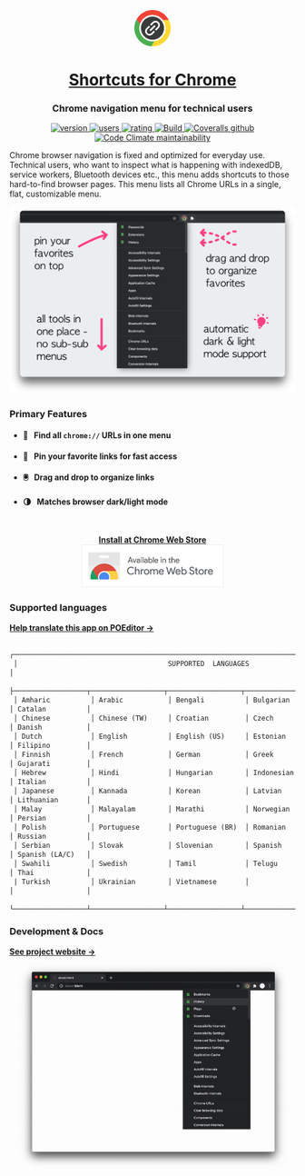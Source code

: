<p align="center">
  <a href="https://chrome.google.com/webstore/detail/jnmekaomnicdcpgdndekkmojfomifjal">
    <img alt="Shortcuts for Chrome" src="https://raw.githubusercontent.com/MobileFirstLLC/shortcuts-for-chrome/main/assets/img/128x128.png" width="64" />
  </a>
</p>
<h1 align="center">
  <a href="https://chrome.google.com/webstore/detail/jnmekaomnicdcpgdndekkmojfomifjal">Shortcuts for Chrome</a>
</h1>

<h3 align="center">Chrome navigation menu for technical users</h3>

<p align="center">
<a href="https://chrome.google.com/webstore/detail/jnmekaomnicdcpgdndekkmojfomifjal">
<img src="https://img.shields.io/chrome-web-store/v/jnmekaomnicdcpgdndekkmojfomifjal?label=latest%20release&color=2196F3&style=flat" alt="version"/>
</a> 
<a href="https://chrome.google.com/webstore/detail/jnmekaomnicdcpgdndekkmojfomifjal">
<img src="https://img.shields.io/chrome-web-store/users/jnmekaomnicdcpgdndekkmojfomifjal?style=flat" alt="users">
</a> 
<a href="https://chrome.google.com/webstore/detail/jnmekaomnicdcpgdndekkmojfomifjal">
<img src="https://img.shields.io/chrome-web-store/stars/jnmekaomnicdcpgdndekkmojfomifjal?style=flat" alt="rating" />
</a>
<a href="https://github.com/MobileFirstLLC/shortcuts-for-chrome/actions/workflows/test.yml">
<img alt="Build" src="https://github.com/MobileFirstLLC/shortcuts-for-chrome/actions/workflows/test.yml/badge.svg">
</a>
<a href="https://coveralls.io/github/MobileFirstLLC/shortcuts-for-chrome">
<img alt="Coveralls github" src="https://img.shields.io/coveralls/github/MobileFirstLLC/shortcuts-for-chrome?style=flat">
</a>
<a href="https://codeclimate.com/github/MobileFirstLLC/shortcuts-for-chrome/maintainability">
<img alt="Code Climate maintainability" src="https://img.shields.io/codeclimate/maintainability/MobileFirstLLC/shortcuts-for-chrome?style=flat">
</a>
</p>

Chrome browser navigation is fixed and optimized for everyday use. Technical users, who want to inspect what is happening with indexedDB, service workers, Bluetooth devices etc., this menu adds shortcuts to those hard-to-find browser pages. This menu lists all Chrome URLs in a single, flat, customizable menu.

<p align="center">
<img width="650" class="feature" src='https://raw.githubusercontent.com/MobileFirstLLC/shortcuts-for-chrome/main/assets/screenshot.png' />
</p>

### Primary Features

- #### 💯 &nbsp; Find all `chrome://` URLs in one menu

- #### 📍 &nbsp; Pin your favorite links for fast access

- #### 🖲️ &nbsp; Drag and drop to organize links

- #### 🌗 &nbsp; Matches browser dark/light mode

<br/>

<p align="center">
<strong><a href="https://chrome.google.com/webstore/detail/jnmekaomnicdcpgdndekkmojfomifjal">Install at Chrome Web Store</a></strong>
<br/>
<a href="https://chrome.google.com/webstore/detail/jnmekaomnicdcpgdndekkmojfomifjal">
   <img alt="install at chrome web store" width="250" 
   src="https://raw.githubusercontent.com/MobileFirstLLC/shortcuts-for-chrome/main/assets/badge.png"/>
</a>
</p>

### Supported languages

**[Help translate this app on POEditor &rarr;](https://poeditor.com/join/project?hash=c2ihN8duR2)**

```
 ┌──────────────────────────────────────────────────────────────────────────────────────────────┐
 │                                     SUPPORTED  LANGUAGES                                     │
 ├──────────────────┬──────────────────┬──────────────────┬──────────────────┬──────────────────┤
 │ Amharic          │ Arabic           │ Bengali          │ Bulgarian        │ Catalan          │ 
 │ Chinese          │ Chinese (TW)     │ Croatian         │ Czech            │ Danish           │
 │ Dutch            │ English          │ English (US)     │ Estonian         │ Filipino         │
 │ Finnish          │ French           │ German           │ Greek            │ Gujarati         │
 │ Hebrew           │ Hindi            │ Hungarian        │ Indonesian       │ Italian          │
 │ Japanese         │ Kannada          │ Korean           │ Latvian          │ Lithuanian       │
 │ Malay            │ Malayalam        │ Marathi          │ Norwegian        │ Persian          │
 │ Polish           │ Portuguese       │ Portuguese (BR)  │ Romanian         │ Russian          │
 │ Serbian          │ Slovak           │ Slovenian        │ Spanish          │ Spanish (LA/C)   │
 │ Swahili          │ Swedish          │ Tamil            │ Telugu           │ Thai             │
 | Turkish          │ Ukrainian        │ Vietnamese       │                  │                  │
 └──────────────────┴──────────────────┴──────────────────┴──────────────────┴──────────────────┘
```

### Development & Docs

**[See project website &rarr;](https://oss.mobilefirst.me/shortcuts-for-chrome/)**

<p align="center">
<img width="700" class="feature" src='https://raw.githubusercontent.com/MobileFirstLLC/shortcuts-for-chrome/main/assets/preview.gif' />
</p>
